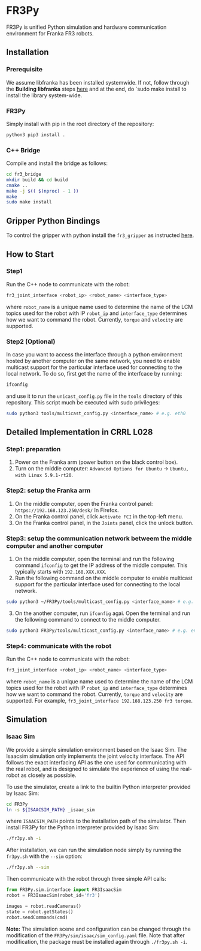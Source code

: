 # FR3Py
FR3Py is unified Python simulation and hardware communication environment for Franka FR3 robots.

## Installation
### Prerequisite 
We assume libfranka has been installed systemwide. If not, follow through the **Building libfranka** steps [here](https://frankaemika.github.io/docs/installation_linux.html) and at the end, do `sudo make install to install the library system-wide. 

### FR3Py
Simply install with pip in the root directory of the repository:
```bash
python3 pip3 install .
```

### C++ Bridge
Compile and install the bridge as follows:

```bash
cd fr3_bridge
mkdir build && cd build
cmake ..
make -j $(( $(nproc) - 1 ))
make 
sudo make install
```

## Gripper Python Bindings
To control the gripper with python install the `fr3_gripper` as instructed [here](fr3_gripper/README.md).

## How to Start
### Step1 
Run the C++ node to communicate with the robot: 

```bash
fr3_joint_interface <robot_ip> <robot_name> <interface_type>
```
where `robot_name` is a unique name used to determine the name of the LCM topics used for the robot with IP `robot_ip` and `interface_type` determines how we want to command the robot. Currently, `torque` and `velocity` are supported.

### Step2 (Optional)
In case you want to access the interface through a python environment hosted by another computer on the same network, you need to enable multicast support for the particular interface used for connecting to the local network. To do so, first get the name of the interfcace by running:
```bash
ifconfig
```
and use it to run the `unicast_config.py` file in the `tools` directory of this repository. This script much be executed with sudo privileges:
```bash
sudo python3 tools/multicast_config.py <interface_name> # e.g. eth0
```

## Detailed Implementation in CRRL L028
### Step1: preparation
1. Power on the Franka arm (power button on the black control box).
2. Turn on the middle computer: `Advanced Options for Ubuntu` -> `Ubuntu, with Linux 5.9.1-rt20`.

### Step2: setup the Franka arm
1. On the middle computer, open the Franka control panel: `https://192.168.123.250/desk/` In Firefox.
2. On the Franka control panel, click `Activate FCI` in the top-left menu.
3. On the Franka control panel, in the `Joints` panel, click the unlock button.

### Step3: setup the communication network betweem the middle computer and another computer
1. On the middle computer, open the terminal and run the following command `ifconfig` to get the IP address of the middle computer. This typically starts with `192.168.XXX.XXX`. 
2. Run the following command on the middle computer to enable multicast support for the particular interface used for connecting to the local network. 
```bash
sudo python3 ~/FR3Py/tools/multicast_config.py <interface_name> # e.g. enp3s0f0
```
3. On the another computer, run `ifconfig` agai. Open the terminal and run the following command to connect to the middle computer.
```bash
sudo python3 FR3Py/tools/multicast_config.py <interface_name> # e.g. enp0s31f6
```

### Step4: communicate with the robot
Run the C++ node to communicate with the robot: 

```bash
fr3_joint_interface <robot_ip> <robot_name> <interface_type>
```
where `robot_name` is a unique name used to determine the name of the LCM topics used for the robot with IP `robot_ip` and `interface_type` determines how we want to command the robot. Currently, `torque` and `velocity` are supported. For example, `fr3_joint_interface 192.168.123.250 fr3 torque`.


## Simulation
### Isaac Sim 
We provide a simple simulation environment based on the Isaac Sim. The Isaacsim simulation only implements the joint velocity interface. The API follows the exact interfacing API as the one used for communicating with the real robot, and is designed to simulate the experience of using the real-robot as closely as possible.

To use the simulator, create a link to the builtin Python interpreter provided by Isaac Sim:

```bash
cd FR3Py
ln -s ${ISAACSIM_PATH} _isaac_sim
```
where `ISAACSIM_PATH` points to the installation path of the simulator. Then install FR3Py for the Python interpreter provided by Isaac Sim:

```bash
./fr3py.sh -i
```

After installation, we can run the simulation node simply by running the `fr3py.sh` with the `--sim` option:

```bash
./fr3py.sh --sim
```
Then communicate with the robot through three simple API calls:

```python 
from FR3Py.sim.interface import FR3IsaacSim
robot = FR3IsaacSim(robot_id='fr3')

images = robot.readCameras()
state = robot.getStates()
robot.sendCommands(cmd)
```

**Note:** The simulation scene and configuration can be changed through the modification of the `FR3Py/sim/isaac/sim_config.yaml` file. Note that after modification, the package must be installed again through `./fr3py.sh -i`. 

